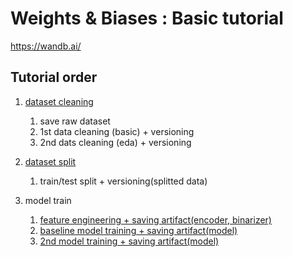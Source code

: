# Weights & Biases : Basic tutorial

https://wandb.ai/

## Tutorial order

1. [dataset cleaning](https://github.com/lucaseo/tutorial_data_model_version_control/blob/main/ex_wandb/notebook/data_cleaning.ipynb)
    1. save raw dataset
    2. 1st data cleaning (basic) + versioning
    3. 2nd dats cleaning (eda) + versioning

2. [dataset split](https://github.com/lucaseo/tutorial_data_model_version_control/blob/main/ex_wandb/notebook/train_test_split.ipynb) 
   1. train/test split + versioning(splitted data)

3. model train
   1. [feature engineering + saving artifact(encoder, binarizer)](https://github.com/lucaseo/tutorial_data_model_version_control/blob/main/ex_wandb/notebook/feature_engineering.ipynb)
   2. [baseline model training + saving artifact(model)]((https://github.com/lucaseo/tutorial_data_model_version_control/blob/main/ex_wandb/notebook/model_training-1.ipynb))
   3. [2nd model training + saving artifact(model)]((https://github.com/lucaseo/tutorial_data_model_version_control/blob/main/ex_wandb/notebook/model_training-2.ipynb))
